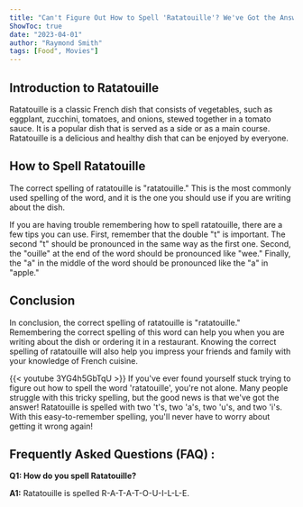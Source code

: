 ```yaml
---
title: "Can't Figure Out How to Spell 'Ratatouille'? We've Got the Answer!"
ShowToc: true 
date: "2023-04-01"
author: "Raymond Smith" 
tags: [Food", Movies"]
---
```

## Introduction to Ratatouille 
Ratatouille is a classic French dish that consists of vegetables, such as eggplant, zucchini, tomatoes, and onions, stewed together in a tomato sauce. It is a popular dish that is served as a side or as a main course. Ratatouille is a delicious and healthy dish that can be enjoyed by everyone. 

## How to Spell Ratatouille 
The correct spelling of ratatouille is "ratatouille." This is the most commonly used spelling of the word, and it is the one you should use if you are writing about the dish. 

If you are having trouble remembering how to spell ratatouille, there are a few tips you can use. First, remember that the double "t" is important. The second "t" should be pronounced in the same way as the first one. Second, the "ouille" at the end of the word should be pronounced like "wee." Finally, the "a" in the middle of the word should be pronounced like the "a" in "apple." 

## Conclusion 
In conclusion, the correct spelling of ratatouille is "ratatouille." Remembering the correct spelling of this word can help you when you are writing about the dish or ordering it in a restaurant. Knowing the correct spelling of ratatouille will also help you impress your friends and family with your knowledge of French cuisine.

{{< youtube 3YG4h5GbTqU >}} 
If you've ever found yourself stuck trying to figure out how to spell the word 'ratatouille', you're not alone. Many people struggle with this tricky spelling, but the good news is that we've got the answer! Ratatouille is spelled with two 't's, two 'a's, two 'u's, and two 'i's. With this easy-to-remember spelling, you'll never have to worry about getting it wrong again!

## Frequently Asked Questions (FAQ) :
**Q1: How do you spell Ratatouille?**

**A1:** Ratatouille is spelled R-A-T-A-T-O-U-I-L-L-E.





